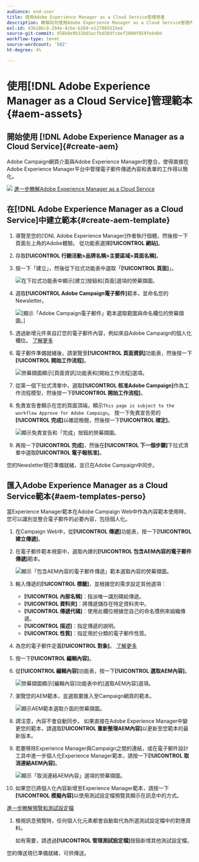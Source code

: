 ```yaml
---
audience: end-user
title: 使用Adobe Experience Manager as a Cloud Service管理資產
description: 瞭解如何使用Adobe Experience Manager as a Cloud Service管理內容
exl-id: 43b186c8-294e-4cbe-b269-e127065515ed
source-git-commit: d58b9e9b32b85acfbd58dfcbef2000f859feb40d
workflow-type: tm+mt
source-wordcount: '582'
ht-degree: 4%

---
```


# 使用[!DNL Adobe Experience Manager as a Cloud Service]管理範本{#aem-assets}

## 開始使用 [!DNL Adobe Experience Manager as a Cloud Service]{#create-aem}

Adobe Campaign網頁介面與Adobe Experience Manager的整合，使得直接在Adobe Experience Manager平台中管理電子郵件傳遞內容和表單的工作得以簡化。

![](assets/do-not-localize/book.png) [進一步瞭解Adobe Experience Manager as a Cloud Service](https://experienceleague.adobe.com/docs/experience-manager-cloud-service/content/sites/authoring/getting-started/quick-start.html?lang=zh-Hant)

## 在[!DNL Adobe Experience Manager as a Cloud Service]中建立範本{#create-aem-template}

1. 導覽至您的[!DNL Adobe Experience Manager]作者執行個體，然後按一下頁面左上角的Adobe體驗。 從功能表選擇&#x200B;**[!UICONTROL 網站]**。

1. 存取&#x200B;**[!UICONTROL 行銷活動>品牌名稱>主要區域>頁面名稱]**。

1. 按一下「建立&#x200B;**&#x200B;**」，然後從下拉式功能表中選取「**[!UICONTROL 頁面]**」。

   ![在下拉式功能表中顯示[建立]按鈕和[頁面]選項的熒幕擷圖。](assets/aem_1.png)

1. 選取&#x200B;**[!UICONTROL Adobe Campaign電子郵件]**&#x200B;範本，並命名您的Newsletter。

   ![[顯示「Adobe Campaign電子郵件」範本選取範圍與命名欄位的熒幕擷圖。]](assets/aem_2.png)

1. 透過新增元件來自訂您的電子郵件內容，例如來自Adobe Campaign的個人化欄位。 [了解更多](https://experienceleague.adobe.com/docs/experience-manager-65/content/sites/authoring/aem-adobe-campaign/campaign.html?lang=zh-Hant#editing-email-content)

1. 電子郵件準備就緒後，請瀏覽至&#x200B;**[!UICONTROL 頁面資訊]**&#x200B;功能表，然後按一下&#x200B;**[!UICONTROL 開始工作流程]**。

   ![熒幕擷圖顯示[頁面資訊]功能表和[開始工作流程]選項。](assets/aem_3.png)

1. 從第一個下拉式清單中，選取&#x200B;**[!UICONTROL 核准Adobe Campaign]**&#x200B;作為工作流程模型，然後按一下&#x200B;**[!UICONTROL 開始工作流程]**。

1. 免責宣告會顯示在您的頁面頂端，顯示`This page is subject to the workflow Approve for Adobe Campaign`。 按一下免責宣告旁的&#x200B;**[!UICONTROL 完成]**&#x200B;以確認檢閱，然後按一下&#x200B;**[!UICONTROL 確定]**。

   ![顯示免責宣告和「完成」按鈕的熒幕擷圖。](assets/aem_4.png)

1. 再按一下&#x200B;**[!UICONTROL 完成]**，然後在&#x200B;**[!UICONTROL 下一個步驟]**&#x200B;下拉式清單中選取&#x200B;**[!UICONTROL 電子報核准]**。

您的Newsletter現已準備就緒，並已在Adobe Campaign中同步。

## 匯入Adobe Experience Manager as a Cloud Service範本{#aem-templates-perso}

當Experience Manager範本在Adobe Campaign Web中作為內容範本使用時，您可以識別並整合電子郵件的必要內容，包括個人化。

1. 在Campaign Web中，從&#x200B;**[!UICONTROL 傳遞]**&#x200B;功能表，按一下&#x200B;**[!UICONTROL 建立傳遞]**。

1. 在電子郵件範本視窗中，選取內建的&#x200B;**[!UICONTROL 包含AEM內容的電子郵件傳遞]**&#x200B;範本。

   ![顯示「包含AEM內容的電子郵件傳遞」範本選取內容的熒幕擷圖。](assets/aem_5.png)

1. 輸入傳遞的&#x200B;**[!UICONTROL 標籤]**，並根據您的需求設定其他選項：

   * **[!UICONTROL 內部名稱]**：指派唯一識別碼給傳遞。
   * **[!UICONTROL 資料夾]**：將傳遞儲存在特定資料夾中。
   * **[!UICONTROL 傳遞代碼]**：使用此欄位根據您自己的命名慣例來組織傳遞。
   * **[!UICONTROL 描述]**：指定傳遞的說明。
   * **[!UICONTROL 性質]**：指定用於分類的電子郵件性質。

1. 為您的電子郵件定義&#x200B;**[!UICONTROL 對象]**。 [了解更多](../email/create-email.md#define-audience)

1. 按一下&#x200B;**[!UICONTROL 編輯內容]**。

1. 從&#x200B;**[!UICONTROL 編輯內容]**&#x200B;功能表，按一下&#x200B;**[!UICONTROL 選取AEM內容]**。

   ![熒幕擷圖顯示[編輯內容]功能表中的[選取AEM內容]選項。](assets/aem_6.png)

1. 瀏覽您的AEM範本，並選取要匯入至Campaign網頁的範本。

   ![顯示AEM範本選取介面的熒幕擷圖。](assets/aem_8.png)

1. 請注意，內容不會自動同步。 如果直接在Adobe Experience Manager中變更您的範本，請選取&#x200B;**[!UICONTROL 重新整理AEM內容]**&#x200B;以更新至您範本的最新版本。

1. 若要移除Experience Manager與Campaign之間的連結，或在電子郵件設計工具中進一步個人化Experience Manager範本，請按一下&#x200B;**[!UICONTROL 取消連結AEM內容]**。

   ![顯示「取消連結AEM內容」選項的熒幕擷圖。](assets/aem_9.png)

1. 如果您已將個人化內容新增至Experience Manager範本，請按一下&#x200B;**[!UICONTROL 模擬內容]**&#x200B;以使用測試設定檔預覽其顯示在訊息中的方式。

[進一步瞭解預覽和測試設定檔](../preview-test/preview-content.md)

1. 檢視訊息預覽時，任何個人化元素都會自動取代為所選測試設定檔中的對應資料。

   如有需要，請透過&#x200B;**[!UICONTROL 管理測試設定檔]**&#x200B;按鈕新增其他測試設定檔。

您的傳送現已準備就緒，可供傳送。